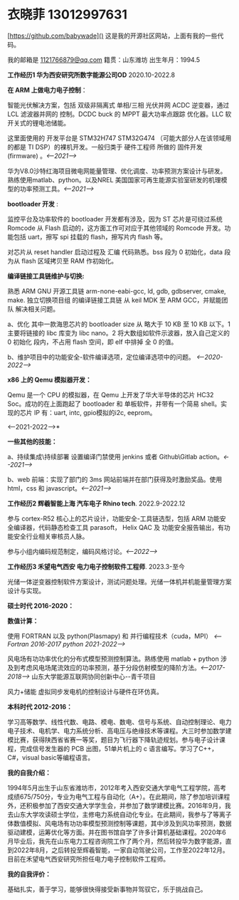 

# 衣晓菲 13012997631

[https://github.com/babywade]() 这是我的开源社区网站，上面有我的一些代码。

我的邮箱是 1121766879@qq.com      籍贯：山东潍坊      出生年月：1994.5       



**工作经历1 华为西安研究所数字能源公司OD**   2020.10-2022.8

**在 ARM 上做电力电子控制**：

智能光伏解决方案，包括 双级非隔离式 单相/三相 光伏并网 ACDC 逆变器，通过 LCL 滤波器并网的 控制。DCDC buck 的 MPPT 最大功率点跟踪 优化器。LLC 软开关式的锂电池储能。

这里面使用的 开发平台是 STM32H747 STM32G474 （可能大部分人在该领域用的都是 TI DSP）的裸机开发。一般归类于 硬件工程师 所做的 固件开发 (firmware) 。*<--2021-->*

华为V8.0沙特红海项目微电网能量管理、优化调度、功率预测方案设计与研发。熟练使用matlab、python。以及NREL 美国国家可再生能源实验室研发的机理模型的功率预测工具。*<--2021-->*

**bootloader 开发**  :

监控平台及功率软件的 bootloader 开发都有涉及，因为 ST 芯片是可绕过系统 Romcode 从 Flash 启动的，这方面工作可对应于其他领域的 Romcode 开发。功能包括 uart，擦写 spi 挂载的 flash，擦写片内 flash 等。 

对芯片从 reset handler 启动过程及 汇编 代码熟悉。bss 段为 0 初始化，data 段 为从 flash 区域拷贝至 RAM 作初始化。 

**编译链接工具链维护与切换:**

熟悉 ARM GNU 开源工具链 arm-none-eabi-gcc, ld, gdb, gdbserver, cmake, make. 独立切换项目组 的编译链接工具链 从 keil MDK 至 ARM GCC，并赋能团队 解决相关问题。

a、优化 其中一款海思芯片的 bootloader size 从 略大于 10 KB 至 10 KB 以下。1 主要将链接的 libc 库变为 libc nano。2 将大数组如软件示波器，放入自己定义的 0 初始化 段内，不占用 flash 空间，即 elf 中排掉 全 0 的值。

b、维护项目中的功能安全-软件编译选项，定位编译选项中的问题。 *<--2020-2022-->*

**x86 上的 Qemu 模拟器开发：**

Qemu 是一个 CPU 的模拟器，在 Qemu 上开发了华大半导体的芯片 HC32 Soc。成功的在上面跑起了 bootloader 和 单板软件，并带有一个简易 shell。实现的芯片 IP 有：uart, intc, gpio模拟的i2c, eeprom。

<--2021-2022-->*

**一些其他的技能：**

a、持续集成\持续部署 设置编译门禁使用 jenkins 或者 Github\Gitlab action。*<--2021-->*

b、web 前端：实现了部门的 3ms 网站前端并在部门获得及时激励奖品。使用 html，css 和 javascript。*<--2021-->*



**工作经历2 辉羲智能上海 汽车电子 Rhino tech**.  2022.9-2022.12

参与 cortex-R52 核心上的芯片设计，功能安全-工具链选型，包括 ARM 功能安全编译器，代码静态检查工具 parasoft， Helix QAC 及 功能安全报告输出，有功能安全行业相关审核员人脉。

参与小组内编码规范制定，编码风格讨论。*<--2022-->*



**工作经历3  禾望电气西安  电力电子控制软件工程师**.  2023.3-至今

光储一体逆变器控制软件方案设计，测试问题处理。光储一体机并机能量管理方案设计与实现。



**硕士时代 2016-2020：**

**数值计算：**

使用 FORTRAN 以及 python(Plasmapy) 和 并行编程技术（cuda，MPI） *<--Fortran 2016-2017 python 2021-2022-->*

风电场有功功率优化的分布式模型预测控制算法。熟练使用 matlab + python  涉及到考虑风电场尾流效应的功率预测，基于分段仿射模型的降阶方法。*<--2017-2018-->* 山东大学能源互联网协同创新中心--青千项目

风力+储能 虚拟同步发电机的控制设计与硬件在环仿真。

**本科时代 2012-2016：**

学习高等数学、线性代数、电路、模电、数电、信号与系统、自动控制理论、电力电子技术、电机学、电力系统分析、高电压与绝缘技术等课程。大三时参加数学建模比赛，获得陕西省省赛一等奖，题目为飞行器下降轨迹规划。参与电子设计课程，完成信号发生器的 PCB 出图，51单片机上的 c 语言编写。学习了C++，C#，visual basic等编程语言。



**我的自我介绍：**

1994年5月出生于山东省潍坊市，2012年考入西安交通大学电气工程学院，高考成绩675/750分，专业为电气工程与自动化（A+）。在此期间，除了参加培训课程外，还积极参加了西安交通大学学生会，并参加了数学建模比赛。2016年9月，我去山东大学攻读硕士学位，主修电力系统自动化专业。在此期间，我参与了等离子体数值模拟、风电场有功功率模型预测控制等课题，其中涉及到风功率预测，数据驱动建模，运筹优化等方面。并在图书馆自学了许多计算机基础课程。2020年6月毕业后，我先在山东电力工程咨询院工作了两个月，然后转投华为数字能源，直到2022年8月，之后转投至辉羲智能，一家自动驾驶公司，工作至2022年12月。目前在禾望电气西安研究所担任电力电子控制软件工程师。

**我的自我评价：**

基础扎实，善于学习，能够很快得接受新事物并驾驭它，乐于挑战自己。
